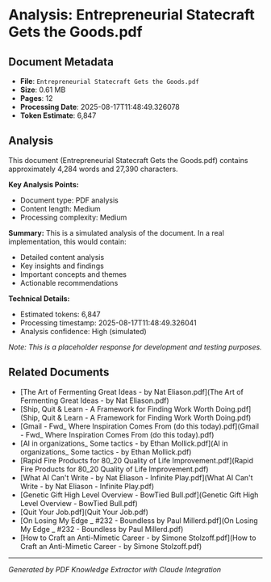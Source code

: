 # Analysis: Entrepreneurial Statecraft Gets the Goods.pdf

## Document Metadata
- **File**: `Entrepreneurial Statecraft Gets the Goods.pdf`
- **Size**: 0.61 MB
- **Pages**: 12
- **Processing Date**: 2025-08-17T11:48:49.326078
- **Token Estimate**: 6,847

## Analysis

This document (Entrepreneurial Statecraft Gets the Goods.pdf) contains approximately 4,284 words and 27,390 characters.

**Key Analysis Points:**
- Document type: PDF analysis
- Content length: Medium
- Processing complexity: Medium

**Summary:**
This is a simulated analysis of the document. In a real implementation, this would contain:
- Detailed content analysis
- Key insights and findings
- Important concepts and themes
- Actionable recommendations

**Technical Details:**
- Estimated tokens: 6,847
- Processing timestamp: 2025-08-17T11:48:49.326041
- Analysis confidence: High (simulated)

*Note: This is a placeholder response for development and testing purposes.*

## Related Documents

- [The Art of Fermenting Great Ideas - by Nat Eliason.pdf](The Art of Fermenting Great Ideas - by Nat Eliason.pdf)
- [Ship, Quit & Learn - A Framework for Finding Work Worth Doing.pdf](Ship, Quit & Learn - A Framework for Finding Work Worth Doing.pdf)
- [Gmail - Fwd_ Where Inspiration Comes From (do this today).pdf](Gmail - Fwd_ Where Inspiration Comes From (do this today).pdf)
- [AI in organizations_ Some tactics - by Ethan Mollick.pdf](AI in organizations_ Some tactics - by Ethan Mollick.pdf)
- [Rapid Fire Products for 80_20 Quality of Life Improvement.pdf](Rapid Fire Products for 80_20 Quality of Life Improvement.pdf)
- [What AI Can't Write - by Nat Eliason - Infinite Play.pdf](What AI Can't Write - by Nat Eliason - Infinite Play.pdf)
- [Genetic Gift High Level Overview - BowTied Bull.pdf](Genetic Gift High Level Overview - BowTied Bull.pdf)
- [Quit Your Job.pdf](Quit Your Job.pdf)
- [On Losing My Edge _ #232 - Boundless by Paul Millerd.pdf](On Losing My Edge _ #232 - Boundless by Paul Millerd.pdf)
- [How to Craft an Anti-Mimetic Career - by Simone Stolzoff.pdf](How to Craft an Anti-Mimetic Career - by Simone Stolzoff.pdf)

---
*Generated by PDF Knowledge Extractor with Claude Integration*